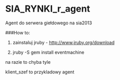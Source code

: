 SIA_RYNKI_r_agent
=================

Agent do serwera giełdowego na sia2013

###How to:

1. zainstaluj jruby - http://www.jruby.org/download

2. jruby -S gem install eventmachine


na razie to chyba tyle

klient_szef to przykladowy agent